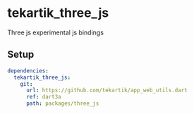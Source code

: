 # tekartik_three_js

Three js experimental js bindings

## Setup

```yaml
dependencies:
  tekartik_three_js:
    git:
      url: https://github.com/tekartik/app_web_utils.dart
      ref: dart3a
      path: packages/three_js
```
